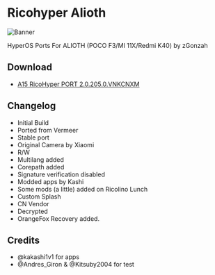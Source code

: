 # Ricohyper Alioth
![Banner](https://github.com/zGonzah/HyperOS-Ports/assets/83481962/edbc44de-20d1-4e95-ac43-163b810ea618)

HyperOS Ports For ALIOTH (POCO F3/MI 11X/Redmi K40) by zGonzah

## Download
- [A15 RicoHyper PORT 2.0.205.0.VNKCNXM](https://pixeldrain.com/u/qQLJo4Wy)

## Changelog
- Initial Build
- Ported from Vermeer
- Stable port
- Original Camera by Xiaomi
- R/W
- Multilang added
- Corepath added
- Signature verification disabled
- Modded apps by Kashi
- Some mods (a little) added on Ricolino Lunch
- Custom Splash
- CN Vendor
- Decrypted
- OrangeFox Recovery added.

## Credits
- @kakashi1v1 for apps
- @Andres_Giron & @Kitsuby2004 for test
